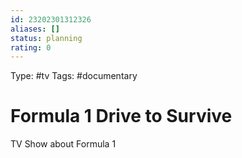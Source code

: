 ```yaml
---
id: 23202301312326
aliases: []
status: planning
rating: 0
---
```

Type: #tv
Tags: #documentary

# Formula 1 Drive to Survive
TV Show about Formula 1

